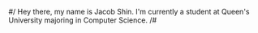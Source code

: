 #/ Hey there, my name is Jacob Shin.
I'm currently a student at Queen's University majoring in Computer Science.
/#

<!--
**woodshin-JS/woodshin-JS** is a ✨ _special_ ✨ repository because its `README.md` (this file) appears on your GitHub profile.

